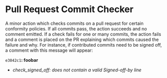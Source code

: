 # Pull Request Commit Checker
A minor action which checks commits on a pull request for certain conformity
policies. If all commits pass, the action succeeds and no comment emitted. If a
check fails for one or many commits, the action fails and a comment is placed on
the PR explaining which commits caused the failure and why. For instance, if
contributed commits need to be signed off, a comment with this message will
appear:

`e3042c1`**: foobar**
* *check_signed_off: does not contain a valid Signed-off-by line*

